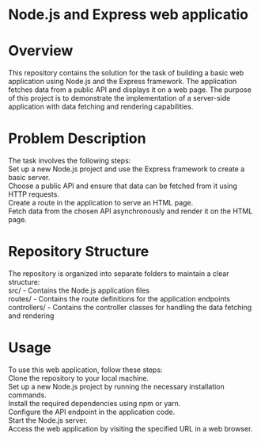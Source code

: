 # Node.js and Express web applicatio
# Overview <br>
 This repository contains the solution for the task of building a basic web application using Node.js and the Express framework. The application fetches data from a public API and displays it on a web page. The purpose of this project is to demonstrate the implementation of a server-side application with data fetching and rendering capabilities.
# Problem Description <br>
The task involves the following steps: <br>
Set up a new Node.js project and use the Express framework to create a basic server. <br>
Choose a public API and ensure that data can be fetched from it using HTTP requests. <br>
Create a route in the application to serve an HTML page. <br>
Fetch data from the chosen API asynchronously and render it on the HTML page. <br>
# Repository Structure <br>
The repository is organized into separate folders to maintain a clear structure: <br>
src/ - Contains the Node.js application files <br>
routes/ - Contains the route definitions for the application endpoints <br>
controllers/ - Contains the controller classes for handling the data fetching and rendering <br>
# Usage
To use this web application, follow these steps: <br>
Clone the repository to your local machine. <br>
Set up a new Node.js project by running the necessary installation commands. <br>
Install the required dependencies using npm or yarn. <br>
Configure the API endpoint in the application code. <br>
Start the Node.js server. <br>
Access the web application by visiting the specified URL in a web browser. <br>
